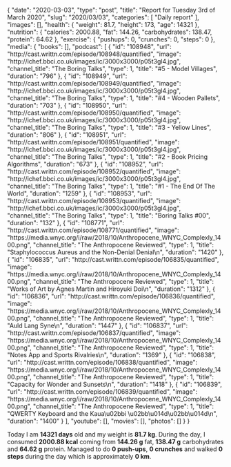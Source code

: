 {
    "date": "2020-03-03",
    "type": "post",
    "title": "Report for Tuesday 3rd of March 2020",
    "slug": "2020\/03\/03",
    "categories": [
        "Daily report"
    ],
    "images": [],
    "health": {
        "weight": 81.7,
        "height": 173,
        "age": 14321
    },
    "nutrition": {
        "calories": 2000.88,
        "fat": 144.26,
        "carbohydrates": 138.47,
        "protein": 64.62
    },
    "exercise": {
        "pushups": 0,
        "crunches": 0,
        "steps": 0
    },
    "media": {
        "books": [],
        "podcast": [
            {
                "id": "108948",
                "url": "http:\/\/cast.writtn.com\/episode\/108948\/quantified",
                "image": "http:\/\/ichef.bbci.co.uk\/images\/ic\/3000x3000\/p05t3gl4.jpg",
                "channel_title": "The Boring Talks",
                "type": 1,
                "title": "#5 - Model Villages",
                "duration": "796"
            },
            {
                "id": "108949",
                "url": "http:\/\/cast.writtn.com\/episode\/108949\/quantified",
                "image": "http:\/\/ichef.bbci.co.uk\/images\/ic\/3000x3000\/p05t3gl4.jpg",
                "channel_title": "The Boring Talks",
                "type": 1,
                "title": "#4 - Wooden Pallets",
                "duration": "703"
            },
            {
                "id": "108950",
                "url": "http:\/\/cast.writtn.com\/episode\/108950\/quantified",
                "image": "http:\/\/ichef.bbci.co.uk\/images\/ic\/3000x3000\/p05t3gl4.jpg",
                "channel_title": "The Boring Talks",
                "type": 1,
                "title": "#3 - Yellow Lines",
                "duration": "806"
            },
            {
                "id": "108951",
                "url": "http:\/\/cast.writtn.com\/episode\/108951\/quantified",
                "image": "http:\/\/ichef.bbci.co.uk\/images\/ic\/3000x3000\/p05t3gl4.jpg",
                "channel_title": "The Boring Talks",
                "type": 1,
                "title": "#2 - Book Pricing Algorithms",
                "duration": "673"
            },
            {
                "id": "108952",
                "url": "http:\/\/cast.writtn.com\/episode\/108952\/quantified",
                "image": "http:\/\/ichef.bbci.co.uk\/images\/ic\/3000x3000\/p05t3gl4.jpg",
                "channel_title": "The Boring Talks",
                "type": 1,
                "title": "#1 - The End Of The World",
                "duration": "1259"
            },
            {
                "id": "108953",
                "url": "http:\/\/cast.writtn.com\/episode\/108953\/quantified",
                "image": "http:\/\/ichef.bbci.co.uk\/images\/ic\/3000x3000\/p05t3gl4.jpg",
                "channel_title": "The Boring Talks",
                "type": 1,
                "title": "Boring Talks #00",
                "duration": "132"
            },
            {
                "id": "108771",
                "url": "http:\/\/cast.writtn.com\/episode\/108771\/quantified",
                "image": "https:\/\/media.wnyc.org\/i\/raw\/2018\/10\/Anthropocene_WNYC_Complexly_1400.png",
                "channel_title": "The Anthropocene Reviewed",
                "type": 1,
                "title": "Staphylococcus Aureus and the Non-Denial Denial\n",
                "duration": "1420"
            },
            {
                "id": "106835",
                "url": "http:\/\/cast.writtn.com\/episode\/106835\/quantified",
                "image": "https:\/\/media.wnyc.org\/i\/raw\/2018\/10\/Anthropocene_WNYC_Complexly_1400.png",
                "channel_title": "The Anthropocene Reviewed",
                "type": 1,
                "title": "Works of Art by Agnes Martin and Hiroyuki Doi\n",
                "duration": "1312"
            },
            {
                "id": "106836",
                "url": "http:\/\/cast.writtn.com\/episode\/106836\/quantified",
                "image": "https:\/\/media.wnyc.org\/i\/raw\/2018\/10\/Anthropocene_WNYC_Complexly_1400.png",
                "channel_title": "The Anthropocene Reviewed",
                "type": 1,
                "title": "Auld Lang Syne\n",
                "duration": "1447"
            },
            {
                "id": "106837",
                "url": "http:\/\/cast.writtn.com\/episode\/106837\/quantified",
                "image": "https:\/\/media.wnyc.org\/i\/raw\/2018\/10\/Anthropocene_WNYC_Complexly_1400.png",
                "channel_title": "The Anthropocene Reviewed",
                "type": 1,
                "title": "Notes App and Sports Rivalries\n",
                "duration": "1369"
            },
            {
                "id": "106838",
                "url": "http:\/\/cast.writtn.com\/episode\/106838\/quantified",
                "image": "https:\/\/media.wnyc.org\/i\/raw\/2018\/10\/Anthropocene_WNYC_Complexly_1400.png",
                "channel_title": "The Anthropocene Reviewed",
                "type": 1,
                "title": "Capacity for Wonder and Sunsets\n",
                "duration": "1418"
            },
            {
                "id": "106839",
                "url": "http:\/\/cast.writtn.com\/episode\/106839\/quantified",
                "image": "https:\/\/media.wnyc.org\/i\/raw\/2018\/10\/Anthropocene_WNYC_Complexly_1400.png",
                "channel_title": "The Anthropocene Reviewed",
                "type": 1,
                "title": "QWERTY Keyboard and the Kaua\u02bbi \u02bb\u014d\u02bb\u014d\n",
                "duration": "1400"
            }
        ],
        "youtube": [],
        "movies": [],
        "photos": []
    }
}

Today I am <strong>14321 days</strong> old and my weight is <strong>81.7 kg</strong>. During the day, I consumed <strong>2000.88 kcal</strong> coming from <strong>144.26 g</strong> fat, <strong>138.47 g</strong> carbohydrates and <strong>64.62 g</strong> protein. Managed to do <strong>0 push-ups</strong>, <strong>0 crunches</strong> and walked <strong>0 steps</strong> during the day which is approximately <strong>0 km</strong>.